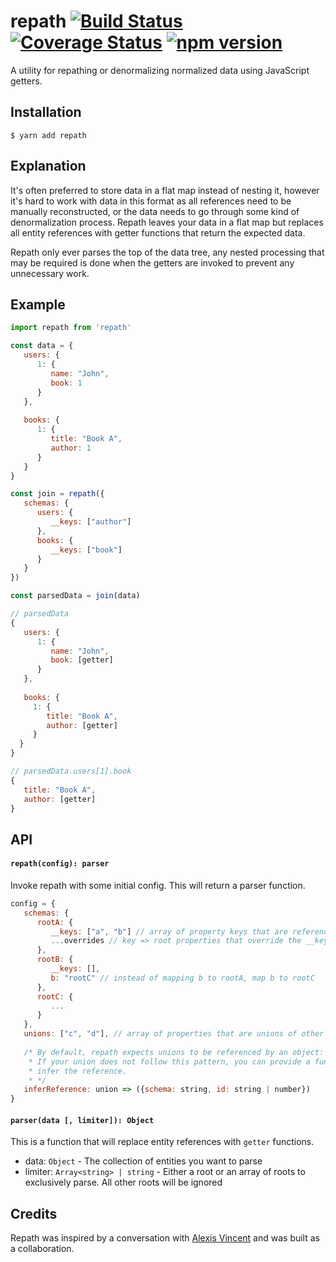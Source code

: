 # repath [![Build Status](https://travis-ci.org/julienvincent/repath.svg?branch=master)](https://travis-ci.org/julienvincent/repath) [![Coverage Status](https://coveralls.io/repos/github/julienvincent/repath/badge.svg?branch=master)](https://coveralls.io/github/julienvincent/repath?branch=master) [![npm version](https://badge.fury.io/js/repath.svg)](https://badge.fury.io/js/repath)

A utility for repathing or denormalizing normalized data using JavaScript getters.

## Installation

`$ yarn add repath`

## Explanation

It's often preferred to store data in a flat map instead of nesting it, however it's hard to work with data in this format as all references need to be manually
reconstructed, or the data needs to go through some kind of denormalization process. Repath leaves your data in a flat map but replaces all entity references with
getter functions that return the expected data.

Repath only ever parses the top of the data tree, any nested processing that may be required is done when the getters are invoked to prevent any unnecessary work.

## Example

```javascript
import repath from 'repath'

const data = {
   users: {
      1: {
         name: "John",
         book: 1
      }
   },
   
   books: {
      1: {
         title: "Book A",
         author: 1
      }
   }
}

const join = repath({
   schemas: {
      users: {
         __keys: ["author"]
      },
      books: {
         __keys: ["book"]
      }
   }
})

const parsedData = join(data)
```

```javascript
// parsedData
{
   users: {
      1: {
         name: "John",
         book: [getter]
      }
   },
      
   books: {
     1: {
        title: "Book A",
        author: [getter]
     }
  }
}

// parsedData.users[1].book
{
   title: "Book A",
   author: [getter]
}
```

## API

#### `repath(config): parser`

Invoke repath with some initial config. This will return a parser function.

```javascript
config = {
   schemas: {
      rootA: {
         __keys: ["a", "b"] // array of property keys that are references to 'root',
         ...overrides // key => root properties that override the __keys of other roots. 
      },
      rootB: {
         __keys: [],
         b: "rootC" // instead of mapping b to rootA, map b to rootC
      },
      rootC: {
         ...
      }
   },
   unions: ["c", "d"], // array of properties that are unions of other schemas,
   
   /* By default, repath expects unions to be referenced by an object: {schema, id}.
    * If your union does not follow this pattern, you can provide a function to
    * infer the reference.
    * */
   inferReference: union => ({schema: string, id: string | number})
}
```

#### `parser(data [, limiter]): Object`

This is a function that will replace entity references with `getter` functions.

+ data: `Object` - The collection of entities you want to parse
+ limiter: `Array<string> | string` - Either a root or an array of roots to exclusively parse. All other roots will be ignored

## Credits

Repath was inspired by a conversation with [Alexis Vincent](https://github.com/alexisvincent) and was built as a collaboration.